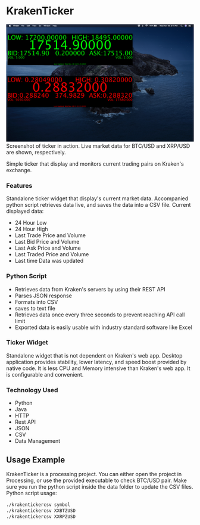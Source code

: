# KrakenTicker



![Screenshot](KrakenTicker_MacOS_Screenshot.png)
Screenshot of ticker in action. Live market data for BTC/USD and XRP/USD are shown, respectively.


Simple ticker that display and monitors current trading pairs on Kraken's exchange.
### Features
Standalone ticker widget that display's current market data. Accompanied python script retrieves data live, and saves the data into a CSV file.
Current displayed data:
 - 24 Hour Low
 - 24 Hour High
 - Last Trade Price and Volume
 - Last Bid Price and Volume
 - Last Ask Price and Volume
 - Last Traded Price and Volume
 - Last time Data was updated

### Python Script
 - Retrieves data from Kraken's servers by using their REST API
 - Parses JSON response
 - Formats into CSV
 - saves to text file
 - Retrieves data once every three seconds to prevent reaching API call limit
 - Exported data is easily usable with industry standard software like Excel

### Ticker Widget
Standalone widget that is not dependent on Kraken's web app. Desktop application provides stability, lower latency, and speed boost provided by native code. It is less CPU and Memory intensive than Kraken's web app. It is configurable and convenient.

### Technology Used

 - Python
 - Java
 - HTTP
 - Rest API
 - JSON
 - CSV
 - Data Management

## Usage Example
KrakenTicker is a processing project. You can either open the project in Processing, or use the provided executable to check  BTC/USD pair. Make sure you run the python script inside the data folder to update the CSV files.
Python script usage:

    ./krakentickercsv symbol
    ./krakentickercsv XXBTZUSD
    ./krakentickercsv XXRPZUSD
